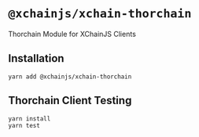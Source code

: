 # `@xchainjs/xchain-thorchain`

Thorchain Module for XChainJS Clients

## Installation

```
yarn add @xchainjs/xchain-thorchain
```

## Thorchain Client Testing

```
yarn install
yarn test
```
